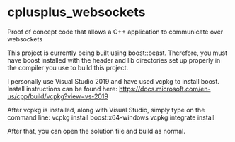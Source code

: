 # cplusplus_websockets
Proof of concept code that allows a C++ application to communicate over websockets

This project is currently being built using boost::beast.
Therefore, you must have boost installed with the header and lib directories set up properly in the compiler you use to build this project.

I personally use Visual Studio 2019 and have used vcpkg to install boost.
Install instructions can be found here:
https://docs.microsoft.com/en-us/cpp/build/vcpkg?view=vs-2019

After vcpkg is installed, along with Visual Studio, simply type on the command line:
vcpkg install boost:x64-windows
vcpkg integrate install

After that, you can open the solution file and build as normal.